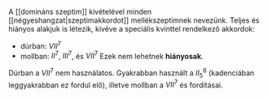 A [[domináns szeptim]]  kivételével minden [[négyeshangzat|szeptimakkordot]] mellékszeptimnek nevezünk. Teljes és hiányos alakjuk is létezik, kivéve a speciális kvinttel rendelkező akkordok:
- dúrban: $VII^7$
- mollban: $II^7$, $III^7$, és $VII^7$
Ezek nem lehetnek **hiányosak**.

Dúrban a $VII^7$ nem használatos. Gyakrabban használt a $II^6_5$ (kadenciában leggyakrabban ez fordul elő), illetve mollban a $VII^7$ és fordításai.